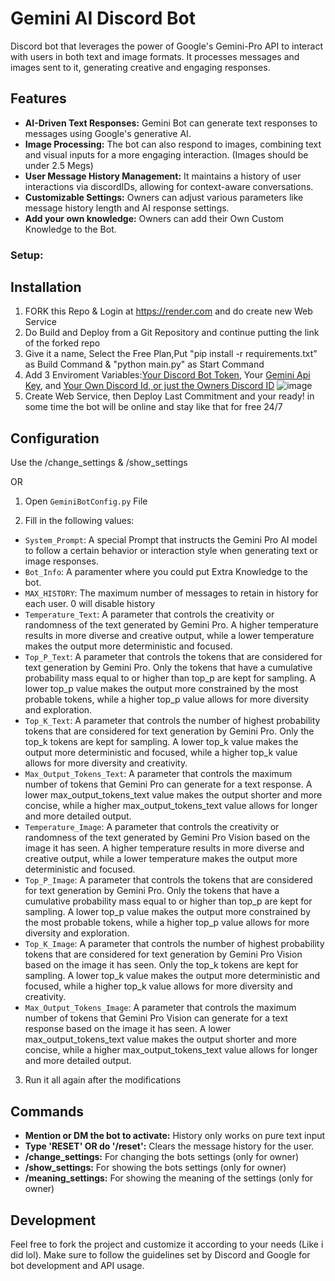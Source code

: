# Gemini AI Discord Bot

 Discord bot that leverages the power of Google's Gemini-Pro API to interact with users in both text and image formats. It processes messages and images sent to it, generating creative and engaging responses.

## Features

- **AI-Driven Text Responses:** Gemini Bot can generate text responses to messages using Google's generative AI.
- **Image Processing:** The bot can also respond to images, combining text and visual inputs for a more engaging interaction. (Images should be under 2.5 Megs)
- **User Message History Management:** It maintains a history of user interactions via discordIDs, allowing for context-aware conversations.
- **Customizable Settings:** Owners can adjust various parameters like message history length and AI response settings.
- **Add your own knowledge:** Owners can add their Own Custom Knowledge to the Bot.

### Setup:

## Installation

1. FORK this Repo & Login at https://render.com and do create new Web Service
2. Do Build and Deploy from a Git Repository and continue putting the link of the forked repo
3. Give it a name, Select the Free Plan,Put "pip install -r requirements.txt" as Build Command & "python main.py" as Start Command
4. Add 3 Enviroment Variables:[Your Discord Bot Token](https://www.writebots.com/discord-bot-token/), Your [Gemini Api Key](https://makersuite.google.com/app/apikey), and [Your Own Discord Id, or just the Owners Discord ID](https://support.discord.com/hc/en-us/articles/206346498-Where-can-I-find-my-User-Server-Message-ID#:~:text=On%20Android%20press%20and%20hold,name%20and%20select%20Copy%20ID.) ![image](https://github.com/Nick088Official/Gemini-AI-Discord-Bot/assets/91847579/ff782e9c-d109-47e1-9434-04942ef570b4)
5. Create Web Service, then Deploy Last Commitment and your ready! in some time the bot will be online and stay like that for free 24/7

## Configuration

Use the /change_settings & /show_settings

OR

1. Open `GeminiBotConfig.py` File

2. Fill in the following values:

- `System_Prompt`: A special Prompt that instructs the Gemini Pro AI model to follow a certain behavior or interaction style when generating text or image responses.
- `Bot_Info`: A paramenter where you could put Extra Knowledge to the bot.
- `MAX_HISTORY`: The maximum number of messages to retain in history for each user. 0 will disable history
- `Temperature_Text`: A parameter that controls the creativity or randomness of the text generated by Gemini Pro. A higher temperature results in more diverse and creative output, while a lower temperature makes the output more deterministic and focused.
- `Top_P_Text`: A parameter that controls the tokens that are considered for text generation by Gemini Pro. Only the tokens that have a cumulative probability mass equal to or higher than top_p are kept for sampling. A lower top_p value makes the output more constrained by the most probable tokens, while a higher top_p value allows for more diversity and exploration.
- `Top_K_Text`: A parameter that controls the number of highest probability tokens that are considered for text generation by Gemini Pro. Only the top_k tokens are kept for sampling. A lower top_k value makes the output more deterministic and focused, while a higher top_k value allows for more diversity and creativity.
- `Max_Output_Tokens_Text`: A parameter that controls the maximum number of tokens that Gemini Pro can generate for a text response. A lower max_output_tokens_text value makes the output shorter and more concise, while a higher max_output_tokens_text value allows for longer and more detailed output.
- `Temperature_Image`: A parameter that controls the creativity or randomness of the text generated by Gemini Pro Vision based on the image it has seen. A higher temperature results in more diverse and creative output, while a lower temperature makes the output more deterministic and focused.
- `Top_P_Image`: A parameter that controls the tokens that are considered for text generation by Gemini Pro. Only the tokens that have a cumulative probability mass equal to or higher than top_p are kept for sampling. A lower top_p value makes the output more constrained by the most probable tokens, while a higher top_p value allows for more diversity and exploration.
- `Top_K_Image`: A parameter that controls the number of highest probability tokens that are considered for text generation by Gemini Pro Vision based on the image it has seen. Only the top_k tokens are kept for sampling. A lower top_k value makes the output more deterministic and focused, while a higher top_k value allows for more diversity and creativity.
- `Max_Output_Tokens_Image`: A parameter that controls the maximum number of tokens that Gemini Pro Vision can generate for a text response based on the image it has seen. A lower max_output_tokens_text value makes the output shorter and more concise, while a higher max_output_tokens_text value allows for longer and more detailed output.


3. Run it all again after the modifications

## Commands

- **Mention or DM the bot to activate:** History only works on pure text input
- **Type 'RESET' OR do '/reset':** Clears the message history for the user.
- **/change_settings:** For changing the bots settings (only for owner)
- **/show_settings:** For showing the bots settings (only for owner)
- **/meaning_settings:** For showing the meaning of the settings (only for owner)

## Development

Feel free to fork the project and customize it according to your needs (Like i did lol). Make sure to follow the guidelines set by Discord and Google for bot development and API usage.
